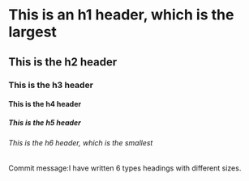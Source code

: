 # This is an h1 header, which is the largest
## This is the h2 header
### This is the h3 header
#### This is the h4 header
##### This is the h5 header
###### This is the h6 header, which is the smallest
Commit message:I have written 6 types headings with different sizes.
